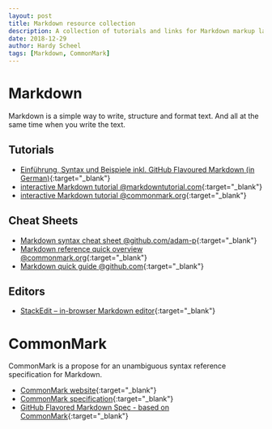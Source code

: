 ```yaml
---
layout: post
title: Markdown resource collection
description: A collection of tutorials and links for Markdown markup language.
date: 2018-12-29
author: Hardy Scheel
tags: [Markdown, CommonMark]
---
```


<!--
Markdown resource collection
A collection of tutorials, tools and links to get to know Markdown as a markup language.
A collection of tutorials and links for Markdown markup language.
-->

# Markdown
Markdown is a simple way to write, structure and format text. And all at the same time when you write the text.

## Tutorials
- [Einführung, Syntax und Beispiele inkl. GitHub Flavoured Markdown (in German)](http://markdown-syntax.de/Syntax/){:target="_blank"}
- [interactive Markdown tutorial @markdowntutorial.com](http://markdowntutorial.com/){:target="_blank"}
- [interactive Markdown tutorial @commonmark.org](https://commonmark.org/help/tutorial/){:target="_blank"}

## Cheat Sheets
- [Markdown syntax cheat sheet @github.com/adam-p](https://github.com/adam-p/markdown-here/wiki/Markdown-Cheatsheet){:target="_blank"}
- [Markdown reference quick overview @commonmark.org](https://commonmark.org/help/){:target="_blank"}
- [Markdown quick guide @github.com](https://guides.github.com/features/mastering-markdown/){:target="_blank"}

## Editors
- [StackEdit – in-browser Markdown editor](https://stackedit.io/){:target="_blank"}

# CommonMark
CommonMark is a propose for an unambiguous syntax reference specification for Markdown.
- [CommonMark website](https://commonmark.org){:target="_blank"}
- [CommonMark specification](https://spec.commonmark.org/){:target="_blank"}
- [GitHub Flavored Markdown Spec - based on CommonMark](https://github.github.com/gfm/){:target="_blank"}

